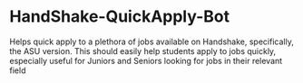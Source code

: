 # HandShake-QuickApply-Bot
Helps quick apply to a plethora of jobs available on Handshake, specifically, the ASU version. This should easily help students apply to jobs quickly, especially useful for Juniors and Seniors looking for jobs in their relevant field
